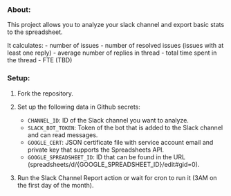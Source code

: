 ### About:

This project allows you to analyze your slack channel and export basic stats to the spreadsheet.

It calculates:
    - number of issues
    - number of resolved issues (issues with at least one reply)
    - average number of replies in thread
    - total time spent in the thread
    - FTE (TBD)

### Setup:
1. Fork the repository.

2. Set up the following data in Github secrets:
    - `CHANNEL_ID`: ID of the Slack channel you want to analyze.
    - `SLACK_BOT_TOKEN`: Token of the bot that is added to the Slack channel and can read messages.
    - `GOOGLE_CERT`: JSON certificate file with service account email and private key that supports the Spreadsheets API.
    - `GOOGLE_SPREADSHEET_ID`: ID that can be found in the URL (spreadsheets/d/{GOOGLE_SPREADSHEET_ID}/edit#gid=0).

3. Run the Slack Channel Report action or wait for cron to run it (3AM on the first day of the month).


